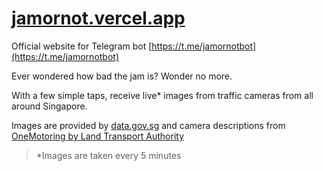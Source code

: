 # [jamornot.vercel.app](jamornot.vercel.app)

Official website for Telegram bot [https://t.me/jamornotbot](https://t.me/jamornotbot)

Ever wondered how bad the jam is? Wonder no more.

With a few simple taps, receive live* images from traffic cameras from all around Singapore.

Images are provided by [data.gov.sg](data.gov.sg) and camera descriptions from [OneMotoring by Land Transport Authority](onemotoring.lta.gov.sg)

> *Images are taken every 5 minutes

